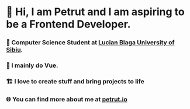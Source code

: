 # 👋 Hi, I am Petrut and I am aspiring to be a Frontend Developer.
### 📖 Computer Science Student at [Lucian Blaga University of Sibiu](https://www.ulbsibiu.ro/en/).
### 💚 I mainly do Vue.
### 🏗️ I love to create stuff and bring projects to life
### 🌐 You can find more about me at [petrut.io](https://petrut.io)

<!---
IvanoiuPetrut/IvanoiuPetrut is a ✨ special ✨ repository because its `README.md` (this file) appears on your GitHub profile.
You can click the Preview link to take a look at your changes.
--->

